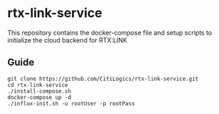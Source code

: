 # rtx-link-service
This repository contains the docker-compose file  and setup scripts to initialize the cloud backend for RTX:LINK

## Guide

```
git clone https://github.com/CitiLogics/rtx-link-service.git
cd rtx-link-service
./install-compose.sh
docker-compose up -d
./influx-init.sh -u rootUser -p rootPass
```
